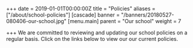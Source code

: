 +++
date = 2019-01-01T00:00:00Z
title = "Policies"
aliases = ["/about/school-policies"]
[cascade]
banner = "/banners/20180527-080406-our-school.jpg"
[menu.main]
parent = "Our school"
weight = 7

+++
We are committed to reviewing and updating our school policies on a regular basis.  Click on the links below to view our our current policies.
